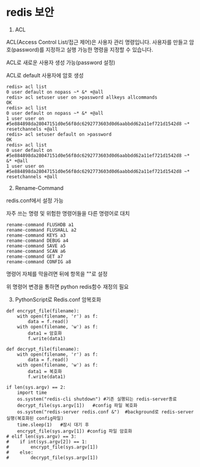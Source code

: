 # redis  보안

1. ACL

ACL(Access Control List/접근 제어)은 사용자 관리 명령입니다. 사용자를 만들고 암호(password)를 지정하고 실행 가능한 명령을 지정할 수 있습니다.

ACL로 새로운 사용자 생성 가능(password 설정)

ACL로 default 사용자에 암호 생성
```
redis> acl list
0 user default on nopass ~* &* +@all
redis> acl setuser user on >password allkeys allcommands
OK
redis> acl list
0 user default on nopass ~* &* +@all
1 user user on #5e884898da28047151d0e56f8dc6292773603d0d6aabbdd62a11ef721d1542d8 ~* resetchannels +@all
redis> acl setuser default on >password
OK
redis> acl list
0 user default on #5e884898da28047151d0e56f8dc6292773603d0d6aabbdd62a11ef721d1542d8 ~* &* +@all
1 user user on #5e884898da28047151d0e56f8dc6292773603d0d6aabbdd62a11ef721d1542d8 ~* resetchannels +@all
```
2. Rename-Command

redis.conf에서 설정 가능

자주 쓰는 명령 및 위험한 명령어들을 다른 명령어로 대치

```
rename-command FLUSHDB a1
rename-command FLUSHALL a2
rename-command KEYS a3
rename-command DEBUG a4
rename-command SAVE a5
rename-command SCAN a6
rename-command GET a7
rename-command CONFIG a8
```

명령어 자체를 막을려면 뒤에 항목을 ""로 설정

위 명령어 변경을 통하면 python redis함수 재정의 필요

3. PythonScript로 Redis.conf 암복호화
```
def encrypt_file(filename):
    with open(filename, 'r') as f:
        data = f.read()
    with open(filename, 'w') as f:
        data1 = 암호화
        f.write(data1)

def decrypt_file(filename):
    with open(filename, 'r') as f:
        data = f.read()
    with open(filename, 'w') as f:
        data1 = 복호화
        f.write(data1)

if len(sys.argv) == 2:
    import time
    os.system("redis-cli shutdown")	#기존 실행되는 redis-server종료
    decrypt_file(sys.argv[1])	#config 파일 복호화
    os.system("redis-server redis.conf &")	#background로 redis-server 실행(복호화된 config파일)
    time.sleep(1)	#잠시 대기 후
    encrypt_file(sys.argv[1]) #config 파일 암호화
# elif len(sys.argv) == 3:
#    if int(sys.argv[2]) == 1:
#        encrypt_file(sys.argv[1])
#    else:
#        decrypt_file(sys.argv[1])
```

